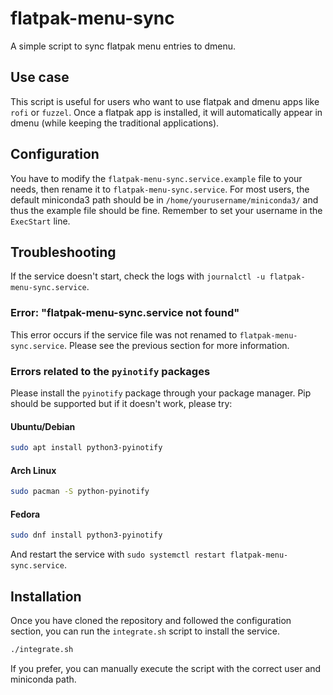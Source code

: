 # flatpak-menu-sync

A simple script to sync flatpak menu entries to dmenu.

## Use case

This script is useful for users who want to use flatpak and dmenu apps like `rofi` or `fuzzel`.
Once a flatpak app is installed, it will automatically appear in dmenu (while keeping the traditional applications).

## Configuration

You have to modify the `flatpak-menu-sync.service.example` file to your needs, then rename it to `flatpak-menu-sync.service`.
For most users, the default miniconda3 path should be in `/home/yourusername/miniconda3/` and thus the example file should be fine.
Remember to set your username in the `ExecStart` line.

## Troubleshooting

If the service doesn't start, check the logs with `journalctl -u flatpak-menu-sync.service`.

### Error: "flatpak-menu-sync.service not found"

This error occurs if the service file was not renamed to `flatpak-menu-sync.service`. Please see the previous section for more information.

### Errors related to the `pyinotify` packages

Please install the `pyinotify` package through your package manager.
Pip should be supported but if it doesn't work, please try:

#### Ubuntu/Debian

```bash
sudo apt install python3-pyinotify
```

#### Arch Linux

```bash
sudo pacman -S python-pyinotify
```

#### Fedora

```bash
sudo dnf install python3-pyinotify
```

And restart the service with `sudo systemctl restart flatpak-menu-sync.service`.

## Installation

Once you have cloned the repository and followed the configuration section, you can run the `integrate.sh` script to install the service.

```bash
./integrate.sh
```

If you prefer, you can manually execute the script with the correct user and miniconda path.
